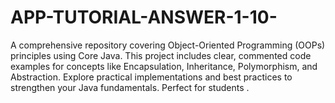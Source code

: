 # APP-TUTORIAL-ANSWER-1-10-
A comprehensive repository covering Object-Oriented Programming (OOPs) principles using Core Java. This project includes clear, commented code examples for concepts like Encapsulation, Inheritance, Polymorphism, and Abstraction. Explore practical implementations and best practices to strengthen your Java fundamentals. Perfect for students .
